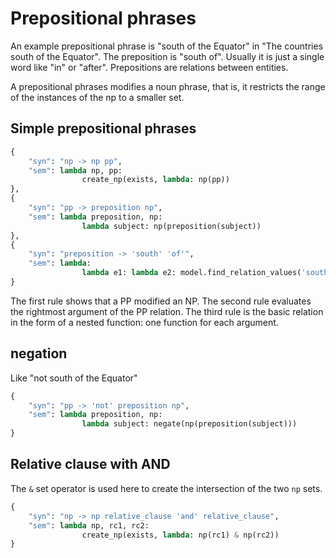 # Prepositional phrases

An example prepositional phrase is "south of the Equator" in "The countries south of the Equator". The preposition is "south of". Usually it is just a single word like "in" or "after". Prepositions are relations between entities.

A prepositional phrases modifies a noun phrase, that is, it restricts the range of the instances of the np to a smaller set.

## Simple prepositional phrases

~~~python
{ 
    "syn": "np -> np pp", 
    "sem": lambda np, pp: 
                create_np(exists, lambda: np(pp)) 
},
{ 
    "syn": "pp -> preposition np", 
    "sem": lambda preposition, np: 
                lambda subject: np(preposition(subject)) 
},
{ 
    "syn": "preposition -> 'south' 'of'", 
    "sem": lambda: 
                lambda e1: lambda e2: model.find_relation_values('south-of', [e1, e2]) 
}
~~~

The first rule shows that a PP modified an NP. The second rule evaluates the rightmost argument of the PP relation. The third rule is the basic relation in the form of a nested function: one function for each argument.

## negation

Like "not south of the Equator"

~~~python
{ 
    "syn": "pp -> 'not' preposition np", 
    "sem": lambda preposition, np: 
                lambda subject: negate(np(preposition(subject))) 
}
~~~

## Relative clause with AND

The `&` set operator is used here to create the intersection of the two `np` sets.

~~~python
{ 
    "syn": "np -> np relative_clause 'and' relative_clause", 
    "sem": lambda np, rc1, rc2: 
                create_np(exists, lambda: np(rc1) & np(rc2)) 
}


